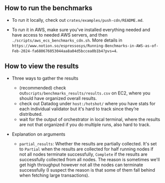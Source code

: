 ## How to run the benchmarks

- To run it locally, check out `crates/examples/push-cdn/README.md`.
<!-- Sishan: add more details -->
- To run it in AWS, make sure you've installed everything needed and have access to needed AWS servers, and then `./scripts/aws_ecs_benchmarks_cdn.sh`. More details in `https://www.notion.so/espressosys/Running-Benchmarks-in-AWS-as-of-Feb-2024-fa680676053044aa8a04d5bccea0b1b4?pvs=4`.

## How to view the results

- Three ways to gather the results
    - (recommended) check out`scripts/benchmarks_results/results.csv` on EC2, where you should have organized overall results.
    - check out Datadog under `host:/hotshot/` where you have stats for each individual validator but it's hard to track since they’re distributed.
    - wait for the output of orchestrator in local terminal, where the results are not that organized if you do multiple runs, also hard to track.

- Explanation on arguments
    - `partial_results`: Whether the results are partially collected. It's set to `Partial` when the results are collected for half running nodes if not all nodes terminate successfully, `Complete` if the results are successfully collected from all nodes. The reason is sometimes we'll get high throughput however not all the nodes can terminate successfully (I suspect the reason is that some of them fall behind when fetching large transactions).